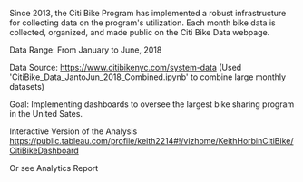 Since 2013, the Citi Bike Program has implemented a robust infrastructure for collecting data on the program's utilization. Each month bike data is collected, organized, and made public on the Citi Bike Data webpage.

Data Range: From January to June, 2018

Data Source: https://www.citibikenyc.com/system-data (Used 'CitiBike_Data_JantoJun_2018_Combined.ipynb' to combine large monthly datasets)

Goal: Implementing dashboards to oversee the largest bike sharing program in the United Sates.

Interactive Version of the Analysis
https://public.tableau.com/profile/keith2214#!/vizhome/KeithHorbinCitiBike/CitiBikeDashboard

Or see Analytics Report
